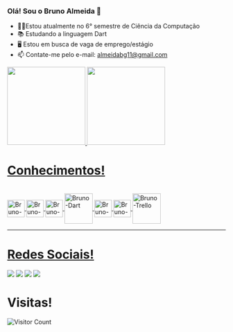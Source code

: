 ### Olá! Sou o Bruno Almeida 👋

- 🙋‍♂️Estou atualmente no 6° semestre de Ciência da Computação
- 📚 Estudando a linguagem Dart
- 🖥️ Estou em busca de vaga de emprego/estágio
- 📫 Contate-me pelo e-mail: almeidabg11@gmail.com

<div>
  <a href="https://github.com/almeidaa11">
  <img height="180em" src="https://github-readme-stats.vercel.app/api?username=almeidaa11&show_icons=true&theme=dark&include_all_commits=true&count_private=true"/>
  <img height="180em" src="https://github-readme-stats.vercel.app/api/top-langs/?username=almeidaa11&layout=compact&langs_count=7&theme=dark"/>
</div>
<h1>Conhecimentos!</h1>
<div style="display: inline_block"><br>
  <img align="center" alt="Bruno-HTML5" height="40" width="40" src="https://cdn.jsdelivr.net/gh/devicons/devicon/icons/html5/html5-original-wordmark.svg">
  <img align="center" alt="Bruno-CSS" height="40" width="40" src="https://cdn.jsdelivr.net/gh/devicons/devicon/icons/css3/css3-original-wordmark.svg">
  <img align="center" alt="Bruno-JavaScript" height="40" width="40" src="https://cdn.jsdelivr.net/gh/devicons/devicon/icons/javascript/javascript-original.svg">
  <img align="center" alt="Bruno-Dart" height="70" width="65" src="https://cdn.jsdelivr.net/gh/devicons/devicon/icons/dart/dart-original-wordmark.svg">
  <img align="center" alt="Bruno-Python" height="40" width="40" src="https://cdn.jsdelivr.net/gh/devicons/devicon/icons/python/python-original-wordmark.svg">
  <img align="center" alt="Bruno-Canvas" height="40" width="40" src="https://cdn.jsdelivr.net/gh/devicons/devicon/icons/canva/canva-original.svg">
  <img align="center" alt="Bruno-Trello" height="70" width="65" src="https://cdn.jsdelivr.net/gh/devicons/devicon/icons/trello/trello-plain-wordmark.svg">
</div>
<hr> 
<h1>Redes Sociais!</h1>
<div>
   <a href="https://www.facebook.com/profile.php?id=100063993316622" target="_blank"><img src="https://img.shields.io/badge/Facebook-1877F2?style=for-the-badge&logo=facebook&logoColor=white" target="_blank"></a>
  <a href="https://www.instagram.com/guimaraess_.bruno/" target="_blank"><img src="https://img.shields.io/badge/-Instagram-%23E4405F?style=for-the-badge&logo=instagram&logoColor=white" target="_blank"></a>
  <a href = "mailto:almeidabg11@gmail.com"><img src="https://img.shields.io/badge/-Gmail-%23333?style=for-the-badge&logo=gmail&logoColor=white" target="_blank"></a>
  <a href="https://www.linkedin.com/in/bruno-almeida-404993212/" target="_blank"><img src="https://img.shields.io/badge/-LinkedIn-%230077B5?style=for-the-badge&logo=linkedin&logoColor=white" target="_blank"></a> 
</div>
<h1>Visitas!</h1>
 
![Visitor Count](https://profile-counter.glitch.me/{almeidaa11}/count.svg)

